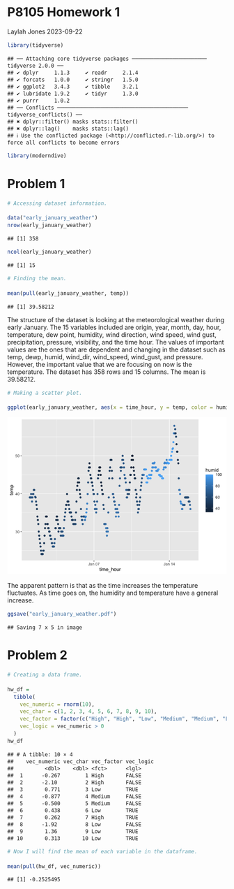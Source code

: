 P8105 Homework 1
================
Laylah Jones
2023-09-22

``` r
library(tidyverse)
```

    ## ── Attaching core tidyverse packages ──────────────────────── tidyverse 2.0.0 ──
    ## ✔ dplyr     1.1.3     ✔ readr     2.1.4
    ## ✔ forcats   1.0.0     ✔ stringr   1.5.0
    ## ✔ ggplot2   3.4.3     ✔ tibble    3.2.1
    ## ✔ lubridate 1.9.2     ✔ tidyr     1.3.0
    ## ✔ purrr     1.0.2     
    ## ── Conflicts ────────────────────────────────────────── tidyverse_conflicts() ──
    ## ✖ dplyr::filter() masks stats::filter()
    ## ✖ dplyr::lag()    masks stats::lag()
    ## ℹ Use the conflicted package (<http://conflicted.r-lib.org/>) to force all conflicts to become errors

``` r
library(moderndive)
```

# Problem 1

``` r
# Accessing dataset information.

data("early_january_weather")
nrow(early_january_weather)
```

    ## [1] 358

``` r
ncol(early_january_weather)
```

    ## [1] 15

``` r
# Finding the mean.

mean(pull(early_january_weather, temp))
```

    ## [1] 39.58212

The structure of the dataset is looking at the meteorological weather
during early January. The 15 variables included are origin, year, month,
day, hour, temperature, dew point, humidity, wind direction, wind speed,
wind gust, precipitation, pressure, visibility, and the time hour. The
values of important values are the ones that are dependent and changing
in the dataset such as temp, dewp, humid, wind_dir, wind_speed,
wind_gust, and pressure. However, the important value that we are
focusing on now is the temperature. The dataset has 358 rows and 15
columns. The mean is 39.58212.

``` r
# Making a scatter plot.

ggplot(early_january_weather, aes(x = time_hour, y = temp, color = humid)) + geom_point()
```

![](P8105-Homework-1_files/figure-gfm/unnamed-chunk-4-1.png)<!-- -->

The apparent pattern is that as the time increases the temperature
fluctuates. As time goes on, the humidity and temperature have a general
increase.

``` r
ggsave("early_january_weather.pdf")
```

    ## Saving 7 x 5 in image

# Problem 2

``` r
# Creating a data frame. 

hw_df = 
  tibble(
    vec_numeric = rnorm(10),
    vec_char = c(1, 2, 3, 4, 5, 6, 7, 8, 9, 10),
    vec_factor = factor(c("High", "High", "Low", "Medium", "Medium", "Low", "High", "Low", "Low", "Low")),
    vec_logic = vec_numeric > 0
  )
hw_df
```

    ## # A tibble: 10 × 4
    ##    vec_numeric vec_char vec_factor vec_logic
    ##          <dbl>    <dbl> <fct>      <lgl>    
    ##  1      -0.267        1 High       FALSE    
    ##  2      -2.10         2 High       FALSE    
    ##  3       0.771        3 Low        TRUE     
    ##  4      -0.877        4 Medium     FALSE    
    ##  5      -0.500        5 Medium     FALSE    
    ##  6       0.438        6 Low        TRUE     
    ##  7       0.262        7 High       TRUE     
    ##  8      -1.92         8 Low        FALSE    
    ##  9       1.36         9 Low        TRUE     
    ## 10       0.313       10 Low        TRUE

``` r
# Now I will find the mean of each variable in the dataframe.

mean(pull(hw_df, vec_numeric))
```

    ## [1] -0.2525495
